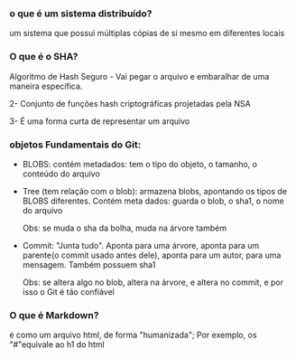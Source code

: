 ### o que é um sistema distribuído?

um sistema que possui múltiplas cópias de si mesmo em diferentes locais

### O que é o SHA?

Algoritmo de Hash Seguro - Vai pegar o arquivo e embaralhar de uma maneira específica. 

2- Conjunto de funções hash criptográficas projetadas pela NSA

3- É uma forma curta de representar um arquivo 

### objetos Fundamentais do Git:

- BLOBS: contém metadados: tem o tipo do objeto, o tamanho, o conteúdo do arquivo

- Tree (tem relação com o blob): armazena blobs, apontando os tipos de BLOBS diferentes. Contém meta dados: guarda o blob, o sha1, o nome do arquivo

  Obs: se muda o sha da bolha, muda na árvore também

- Commit: "Junta tudo". Aponta para uma árvore, aponta para um parente(o commit usado antes dele), aponta para um autor, para uma mensagem. Também possuem sha1

  Obs: se altera algo no blob, altera na árvore, e altera no commit, e por isso o Git é tão confiável

### O que é Markdown?

é como um arquivo html, de forma "humanizada"; Por exemplo, os "#"equivale ao h1 do html

